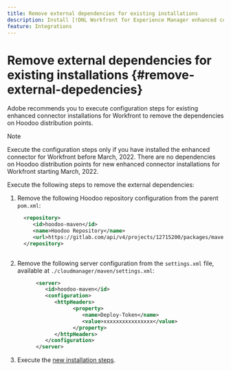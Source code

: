 ```yaml
---
title: Remove external dependencies for existing installations
description: Install [!DNL Workfront for Experience Manager enhanced connector]
feature: Integrations
---
```


# Remove external dependencies for existing installations {#remove-external-depedencies}

Adobe recommends you to execute configuration steps for existing enhanced connector installations for Workfront to remove the dependencies on Hoodoo distribution points.

>[!NOTE]
>
>Execute the configuration steps only if you have installed the enhanced connector for Workfront before March, 2022. There are no dependencies on Hoodoo distribution points for new enhanced connector installations for Workfront starting March, 2022.

Execute the following steps to remove the external dependencies:

1. Remove the following Hoodoo repository configuration from the parent `pom.xml`:
   
    ```XML
      <repository>
         <id>hoodoo-maven</id>
         <name>Hoodoo Repository</name>
         <url>https://gitlab.com/api/v4/projects/12715200/packages/maven</url>
      </repository>
      
    ```

1. Remove the following server configuration from the `settings.xml` file, available at `./cloudmanager/maven/settings.xml`:

   ```XML
         <server>
            <id>hoodoo-maven</id>
            <configuration>
               <httpHeaders>
                     <property>
                        <name>Deploy-Token</name>
                        <value>xxxxxxxxxxxxxxxx</value>
                     </property>
               </httpHeaders>
            </configuration>
         </server>
   ```

1. Execute the [new installation steps](workfront-connector-install.md). 

